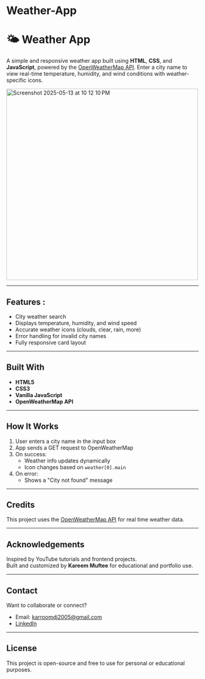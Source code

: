 # Weather-App

# 🌤️ Weather App

A simple and responsive weather app built using **HTML**, **CSS**, and **JavaScript**, powered by the [OpenWeatherMap API](https://openweathermap.org/api). Enter a city name to view real-time temperature, humidity, and wind conditions with weather-specific icons.

<img width="502" alt="Screenshot 2025-05-13 at 10 12 10 PM" src="https://github.com/user-attachments/assets/d299c88b-f46a-4ae2-a7db-9715b5a480df" />

---

## Features :

-  City weather search
-  Displays temperature, humidity, and wind speed
-  Accurate weather icons (clouds, clear, rain, more)
-  Error handling for invalid city names
-  Fully responsive card layout

---

## Built With

- **HTML5**
- **CSS3**
- **Vanilla JavaScript**
- **OpenWeatherMap API**

---

## How It Works

1. User enters a city name in the input box
2. App sends a GET request to OpenWeatherMap
3. On success:
   - Weather info updates dynamically
   - Icon changes based on `weather[0].main`
4. On error:
   - Shows a "City not found" message

---

## Credits

This project uses the [OpenWeatherMap API](https://openweathermap.org/api) for real time weather data.

---

## Acknowledgements

Inspired by YouTube tutorials and frontend projects.  
Built and customized by **Kareem Muftee** for educational and portfolio use.

---

## Contact

Want to collaborate or connect?

-  Email: [karroomdj2005@gmail.com](mailto:karroomdj2005@gmail.com)
-  [LinkedIn](https://linkedin.com/in/kareem-muftee-063064290)

---

## License

This project is open-source and free to use for personal or educational purposes.

